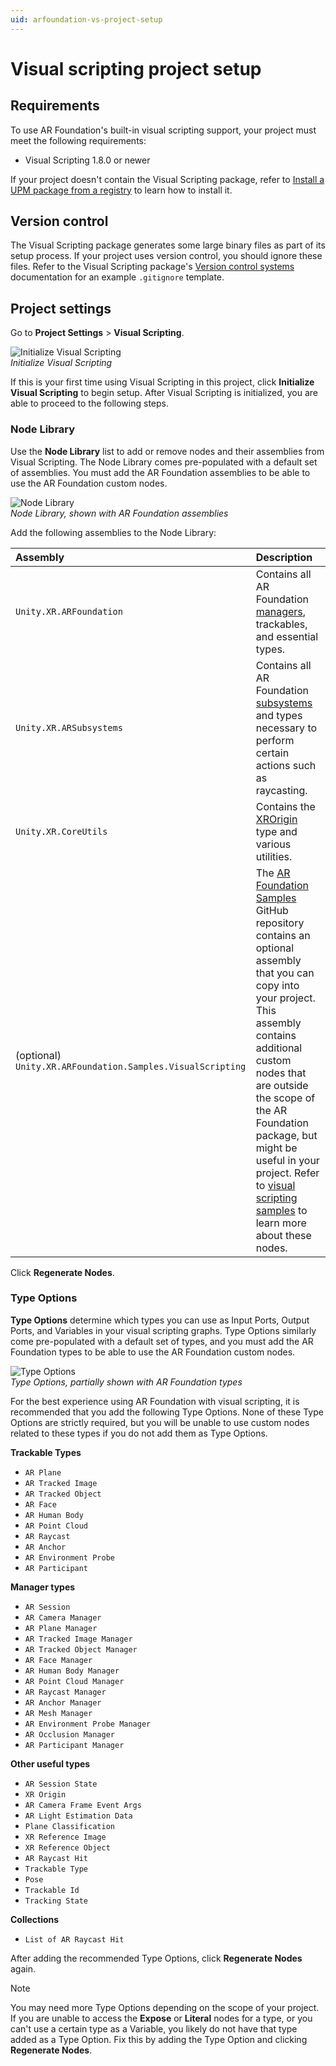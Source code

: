 ```yaml
---
uid: arfoundation-vs-project-setup
---
```

# Visual scripting project setup

## Requirements

To use AR Foundation's built-in visual scripting support, your project must meet the following requirements:

* Visual Scripting 1.8.0 or newer

If your project doesn't contain the Visual Scripting package, refer to [Install a UPM package from a registry](https://docs.unity3d.com/Manual/upm-ui-install.html) to learn how to install it.

## Version control

The Visual Scripting package generates some large binary files as part of its setup process. If your project uses version control, you should ignore these files. Refer to the Visual Scripting package's [Version control systems](https://docs.unity3d.com/Packages/com.unity.visualscripting@1.8/manual/vs-version-control.html) documentation for an example `.gitignore` template.

## Project settings

Go to **Project Settings** > **Visual Scripting**.

![Initialize Visual Scripting](../images/visual-scripting/vs-settings-initialize.png)<br/>*Initialize Visual Scripting*

If this is your first time using Visual Scripting in this project, click **Initialize Visual Scripting** to begin setup. After Visual Scripting is initialized, you are able to proceed to the following steps.

### Node Library

Use the **Node Library** list to add or remove nodes and their assemblies from Visual Scripting. The Node Library comes pre-populated with a default set of assemblies. You must add the AR Foundation assemblies to be able to use the AR Foundation custom nodes.

![Node Library](../images/visual-scripting/vs-settings-node-library.png)<br/>*Node Library, shown with AR Foundation assemblies*

Add the following assemblies to the Node Library:

| Assembly | Description |
| :------- | :---------- |
| `Unity.XR.ARFoundation` | Contains all AR Foundation [managers](xref:arfoundation-managers), trackables, and essential types. |
| `Unity.XR.ARSubsystems` | Contains all AR Foundation [subsystems](xref:arfoundation-subsystems) and types necessary to perform certain actions such as raycasting. |
| `Unity.XR.CoreUtils` | Contains the [XROrigin](xref:Unity.XR.CoreUtils.XROrigin) type and various utilities. |
| (optional) `Unity.XR.ARFoundation.Samples.VisualScripting` | The [AR Foundation Samples](https://github.com/Unity-Technologies/arfoundation-samples) GitHub repository contains an optional assembly that you can copy into your project. This assembly contains additional custom nodes that are outside the scope of the AR Foundation package, but might be useful in your project. Refer to [visual scripting samples](xref:arfoundation-vs-samples#additional-custom-nodes) to learn more about these nodes. |

Click **Regenerate Nodes**.

### Type Options

**Type Options** determine which types you can use as Input Ports, Output Ports, and Variables in your visual scripting graphs. Type Options similarly come pre-populated with a default set of types, and you must add the AR Foundation types to be able to use the AR Foundation custom nodes.

![Type Options](../images/visual-scripting/vs-settings-type-options.png)<br/>*Type Options, partially shown with AR Foundation types*

For the best experience using AR Foundation with visual scripting, it is recommended that you add the following Type Options. None of these Type Options are strictly required, but you will be unable to use custom nodes related to these types if you do not add them as Type Options.

**Trackable Types**

* `AR Plane`
* `AR Tracked Image`
* `AR Tracked Object`
* `AR Face`
* `AR Human Body`
* `AR Point Cloud`
* `AR Raycast`
* `AR Anchor`
* `AR Environment Probe`
* `AR Participant`

**Manager types**

* `AR Session`
* `AR Camera Manager`
* `AR Plane Manager`
* `AR Tracked Image Manager`
* `AR Tracked Object Manager`
* `AR Face Manager`
* `AR Human Body Manager`
* `AR Point Cloud Manager`
* `AR Raycast Manager`
* `AR Anchor Manager`
* `AR Mesh Manager`
* `AR Environment Probe Manager`
* `AR Occlusion Manager`
* `AR Participant Manager`

**Other useful types**

* `AR Session State`
* `XR Origin`
* `AR Camera Frame Event Args`
* `AR Light Estimation Data`
* `Plane Classification`
* `XR Reference Image`
* `XR Reference Object`
* `AR Raycast Hit`
* `Trackable Type`
* `Pose`
* `Trackable Id`
* `Tracking State`

**Collections**

* `List of AR Raycast Hit`

After adding the recommended Type Options, click **Regenerate Nodes** again.

> [!NOTE]
> You may need more Type Options depending on the scope of your project. If you are unable to access the **Expose** or **Literal** nodes for a type, or you can't use a certain type as a Variable, you likely do not have that type added as a Type Option. Fix this by adding the Type Option and clicking **Regenerate Nodes**.
